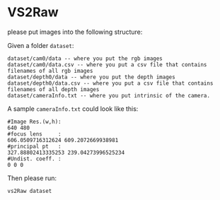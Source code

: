 # VS2Raw

please put images into the following structure:

Given a folder `dataset`:

```
dataset/cam0/data -- where you put the rgb images
dataset/cam0/data.csv -- where you put a csv file that contains filenames of all rgb images
dataset/depth0/data -- where you put the depth images
dataset/depth0/data.csv -- where you put a csv file that contains filenames of all depth images
dataset/cameraInfo.txt -- where you put intrinsic of the camera.
````

A sample `cameraInfo.txt` could look like this:

```
#Image Res.(w,h):
640 480
#focus lens     :
606.0509716312624 609.2072669938981
#principal pt   :
327.88802413335253 239.04273996525234
#Undist. coeff. :
0 0 0
```

Then please run:

```
vs2Raw dataset
```